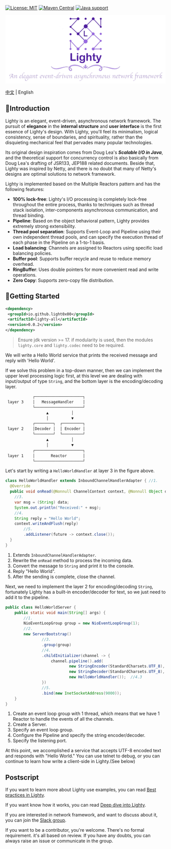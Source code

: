 [![License: MIT](https://img.shields.io/badge/License-MIT-yellow.svg)](https://opensource.org/licenses/MIT)
[![Maven Central](https://maven-badges.herokuapp.com/maven-central/io.github.light0x00/lighty/badge.svg)](https://central.sonatype.com/artifact/io.github.light0x00/lighty-all/)
[![Java support](https://img.shields.io/badge/Java-17+-green?logo=java&logoColor=white)](https://openjdk.java.net/)

<p align="center">
    <img src="doc/logo.png" alt="Lighty">
</p>

[中文](./README.md) | English

## 📖Introduction

Lighty is an elegant, event-driven, asynchronous network framework. The pursuit of **elegance** in the **internal structure** and **user interface** is the first essence of Lighty's design. With Lighty, you'll feel its minimalism, logical consistency, sense of boundaries, and spirituality, rather than the disquieting mechanical feel that pervades many popular technologies.

Its original design inspiration comes from Doug Lea's ***Scalable I/O in Java***, and the theoretical support for concurrency control is also basically from Doug Lea's drafting of JSR133, JEP188 related documents. Beside that, Lighty was inspired by Netty, and there is no doubt that many of Netty's designs are optimal solutions to network framework.

Lighty is implemented based on the Multiple Reactors pattern and has the following features:

- **100% lock-free**: Lighty's I/O processing is completely lock-free throughout the entire process, thanks to techniques such as thread stack isolation, inter-components asynchronous communication, and thread binding.
- **Pipeline**: Based on the object behavioral pattern, Lighty provides extremely strong extensibility.
- **Thread pool separation**: Supports Event-Loop and Pipeline using their own independent thread pools, and can specify the execution thread of each phase in the Pipeline on a 1-to-1 basis.
- **Load balancing**: Channels are assigned to Reactors using specific load balancing policies.
- **Buffer pool**: Supports buffer recycle and reuse to reduce memory overhead.
- **RingBuffer**: Uses double pointers for more convenient read and write operations.
- **Zero Copy**: Supports zero-copy file distribution.

## 📝Getting Started

```xml
<dependency>
 <groupId>io.github.light0x00</groupId>
 <artifactId>lighty-all</artifactId>
 <version>0.0.2</version>
</dependency>
```

> Ensure jdk version >= 17. if modularity is used, then the modules `lighty.core` and `lighty.codec` need to be required.

We will write a Hello World service that prints the received message and reply with 'Hello World'.

If we solve this problem in a top-down manner, then we can implement the upper level processing logic first, at this level we are dealing with input/output of type `String`, and the bottom layer is the encoding/decoding layer.

```txt
            ┌─────────────────────┐
 layer 3    │   MessageHandler    │
            └─────────────────────┘
                  ▲          │
                  │          ▼
            ┌────────┐  ┌─────────┐
 layer 2    │Decoder │  │ Encoder │
            └────────┘  └─────────┘
                  ▲          │
                  │          ▼
            ┌─────────────────────┐
 layer 1    │       Reactor       │
            └─────────────────────┘
```

Let's start by writing a `HelloWorldHandler` at layer 3 in the figure above.

```java
class HelloWorldHandler extends InboundChannelHandlerAdapter { //1.
  @Override
  public void onRead(@Nonnull ChannelContext context, @Nonnull Object data, @Nonnull InboundPipeline pipeline) { //2.
    //3.
    var msg = (String) data;
    System.out.println("Received:" + msg);
    //4.
    String reply = "Hello World";
    context.writeAndFlush(reply)
        //5.
        .addListener(future -> context.close());
  }
}
```

1. Extends `InboundChannelHandlerAdapter`.
2. Rewrite the `onRead` method to process the incoming data.
3. Convert the message to `String` and print it to the console.
4. Reply "Hello World".
5. After the sending is complete, close the channel.

Next, we need to implement the layer 2 for encoding/decoding `String`, fortunately Lighty has a built-in encoder/decoder for text, so we just need to add it to the pipeline.

```java
public class HelloWorldServer {
    public static void main(String[] args) {
        //1.
        NioEventLoopGroup group = new NioEventLoopGroup(1);
        //2.
        new ServerBootstrap()
                //3.
                .group(group)
                //4.
                .childInitializer(channel -> {
                    channel.pipeline().add(
                            new StringEncoder(StandardCharsets.UTF_8), //4.1
                            new StringDecoder(StandardCharsets.UTF_8), //4.2
                            new HelloWorldHandler());  //4.3
                })
                //5.
                .bind(new InetSocketAddress(9000));
    }
}
```

1. Create an event loop group with 1 thread, which means that we have 1 Reactor to handle the events of all the channels.
2. Create a Server.
3. Specify an event loop group.
4. Configure the Pipeline and specify the string encoder/decoder.
5. Specify the listening port.

At this point, we accomplished a service that accepts UTF-8 encoded text and responds with "Hello World." You can use telnet to debug, or you can continue to learn how write a client-side in Lighty.(See below)

## Postscript

If you want to learn more about Lighty use examples, you can read   [Best practices in Lighty](./doc/best-practices/index.en.md).

If you want know how it works, you can read  [Deep dive into Lighty](doc/deep-dive-into-lighty/index.en.md).

If you are interested in network framework, and want to discuss about it, you can join the [Slack group](https://join.slack.com/t/slack-o6y6551/shared_invite/zt-222eavevn-P75aH~I88F6Tq_g4gfQLmQ).

If you want to be a contributor, you're welcome. There's no formal requirement. it's all based on review. If you have any doubts, you can always raise an issue or communicate in the group.